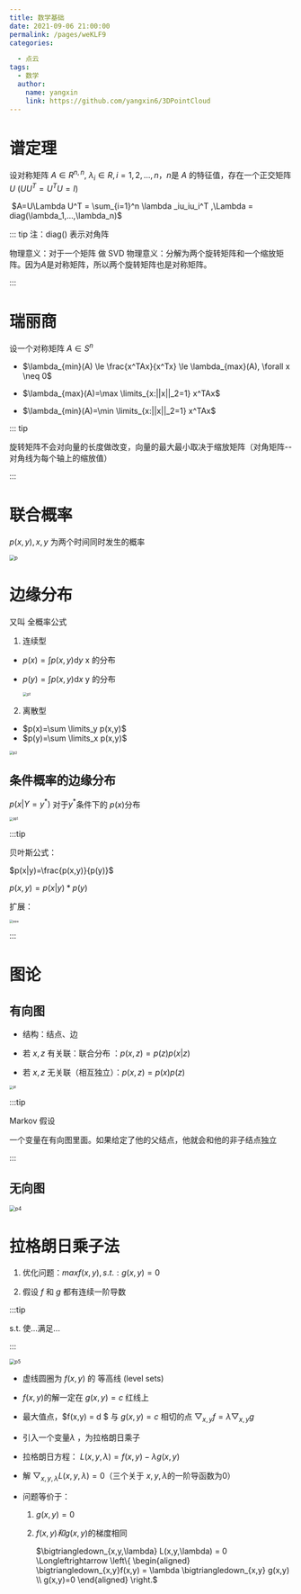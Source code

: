 ```yaml
---
title: 数学基础
date: 2021-09-06 21:00:00
permalink: /pages/weKLF9
categories: 

  - 点云
tags: 
  - 数学
  author: 
    name: yangxin
    link: https://github.com/yangxin6/3DPointCloud
---
```

# 谱定理

设对称矩阵 $A \in R^{n,n}$, $\lambda_i \in R, i=1,2,...,n$，$n$是 $A$ 的特征值，存在一个正交矩阵 $U$ ($UU^T=U^TU=I$)

​					$A=U\Lambda U^T = \sum_{i=1}^n \lambda _iu_iu_i^T ,\Lambda = diag(\lambda_1,...,\lambda_n)$

::: tip
注：diag() 表示对角阵

物理意义：对于一个矩阵 做 SVD 物理意义：分解为两个旋转矩阵和一个缩放矩阵。因为$A$是对称矩阵，所以两个旋转矩阵也是对称矩阵。

:::



# 瑞丽商

设一个对称矩阵 $A\in S^n$

- $\lambda_{min}(A) \le \frac{x^TAx}{x^Tx} \le \lambda_{max}(A), \forall x \neq 0$

- $\lambda_{max}(A)=\max \limits_{x:||x||_2=1} x^TAx$

- $\lambda_{min}(A)=\min \limits_{x:||x||_2=1} x^TAx$

::: tip

旋转矩阵不会对向量的长度做改变，向量的最大最小取决于缩放矩阵（对角矩阵--对角线为每个轴上的缩放值）

:::



# 联合概率

$p(x,y),x,y$ 为两个时间同时发生的概率

<img src="https://cdn.jsdelivr.net/gh/yangxin6/img-hosting@master/images/p.3zkzd7xxfgk0.jpg" alt="p" style="zoom:60%;" /> 



# 边缘分布

又叫 全概率公式

1. 连续型

- $p(x)=\int p(x,y)\mathrm{d}y$   x 的分布

- $p(y)=\int p(x,y)\mathrm{d}x$   y 的分布

  <img src="https://cdn.jsdelivr.net/gh/yangxin6/img-hosting@master/images/p1.68plcikew1c.jpg" alt="p1" style="zoom:46%;" />



2. 离散型

- $p(x)=\sum \limits_y p(x,y)$
- $p(y)=\sum \limits_x p(x,y)$

<img src="https://cdn.jsdelivr.net/gh/yangxin6/img-hosting@master/images/p2.624ma1fhclo0.jpg" alt="p2" style="zoom:42%;" />

## 条件概率的边缘分布

$p(x|Y=y^*)$ 对于$y^*$条件下的 $p(x)$分布

<img src="https://cdn.jsdelivr.net/gh/yangxin6/img-hosting@master/images/pp1.2h5qudvhcf40.png" alt="pp1" style="zoom:40%;" />

:::tip

贝叶斯公式：

$p(x|y)=\frac{p(x,y)}{p(y)}$

$p(x,y)=p(x|y) * p(y)$

扩展：

<img src="https://cdn.jsdelivr.net/gh/yangxin6/img-hosting@master/images/ppa.1ganbkne2540.jpg" alt="ppa" style="zoom:39%;" />

:::

# 图论

## 有向图

- 结构：结点、边

- 若 $x, z$  有关联：联合分布 ：$p(x,z) = p(z) p(x|z)$
- 若 $x,z$  无关联（相互独立）：$p(x,z)=p(x)p(z)$

<img src="https://cdn.jsdelivr.net/gh/yangxin6/img-hosting@master/images/pt.4pqldfggyy20.png" alt="pt" style="zoom:40%;" />

:::tip

Markov 假设

一个变量在有向图里面。如果给定了他的父结点，他就会和他的非子结点独立

:::

## 无向图

<img src="https://cdn.jsdelivr.net/gh/yangxin6/img-hosting@master/images/p4.7jd0ut33o080.jpg" alt="p4" style="zoom:64%;" />

# 拉格朗日乘子法

1. 优化问题：$max f(x,y), s.t.: g(x,y)=0$

2. 假设 $f$ 和 $g$ 都有连续一阶导数

:::tip

s.t. 使...满足...

:::

<img src="https://cdn.jsdelivr.net/gh/yangxin6/img-hosting@master/images/p5.60cm7ynidkc0.jpg" alt="p5" style="zoom:61%;" />



- 虚线圆圈为 $f(x,y)$ 的 等高线 (level sets)
- $f(x,y)$的解一定在  $g(x,y)=c$ 红线上 
- 最大值点，$f(x,y) = d $ 与 $g(x,y) = c$ 相切的点     $\bigtriangledown_{x,y}f = \lambda \bigtriangledown_{x,y} g$



- 引入一个变量$\lambda$ ，为拉格朗日乘子

- 拉格朗日方程： $L(x,y,\lambda) = f(x,y) - \lambda g(x,y)$

- 解 $\bigtriangledown_{x,y,\lambda} L(x,y,\lambda) = 0$（三个关于 $x,y,\lambda$的一阶导函数为0）

- 问题等价于：

  1. $g(x,y)=0$

  2. $f(x,y) 和 g(x,y)$的梯度相同

     $\bigtriangledown_{x,y,\lambda} L(x,y,\lambda) = 0 \Longleftrightarrow  \left\{ \begin{aligned} \bigtriangledown_{x,y}f(x,y) = \lambda \bigtriangledown_{x,y} g(x,y) \\ g(x,y)=0 \end{aligned} \right.$ 

